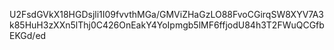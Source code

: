 U2FsdGVkX18HGDsjli1I09fvvthMGa/GMViZHaGzLO88FvoCGirqSW8XYV7A3k85HuH3zXXn5lThj0C426OnEakY4YoIpmgb5lMF6ffjodU84h3T2FWuQCGfbEKGd/ed